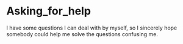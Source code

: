 # Asking_for_help
I have some questions I can deal with by myself, so I sincerely hope somebody could help me solve the questions confusing me.
